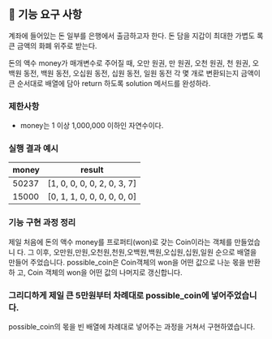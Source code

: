 ## 🚀 기능 요구 사항

계좌에 들어있는 돈 일부를 은행에서 출금하고자 한다. 돈 담을 지갑이 최대한 가볍도
록 큰 금액의 화폐 위주로 받는다.

돈의 액수 money가 매개변수로 주어질 때, 오만 원권, 만 원권, 오천 원권, 천 원권,
오백원 동전, 백원 동전, 오십원 동전, 십원 동전, 일원 동전 각 몇 개로 변환되는지
금액이 큰 순서대로 배열에 담아 return 하도록 solution 메서드를 완성하라.

### 제한사항

- money는 1 이상 1,000,000 이하인 자연수이다.

### 실행 결과 예시

| money | result                      |
| ----- | --------------------------- |
| 50237 | [1, 0, 0, 0, 0, 2, 0, 3, 7] |
| 15000 | [0, 1, 1, 0, 0, 0, 0, 0, 0] |

### 기능 구현 과정 정리

제일 처음에 돈의 액수 money를 프로퍼티(won)로 갖는 Coin이라는 객체를 만들었습니
다. 그 이후, 오만원,만원,오천원,천원,오백원,백원,오십원,십원,일원 순으로 배열을
만들어 주었습니다. possible_coin은 Coin객체의 won을 어떤 값으로 나눈 몫을 반환하
고, Coin 객체의 won을 어떤 값의 나머지로 갱신합니다.

### 그리디하게 제일 큰 5만원부터 차례대로 possible_coin에 넣어주었습니다.

possible_coin의 몫을 빈 배열에 차례대로 넣어주는 과정을 거쳐서 구현하였습니다.
